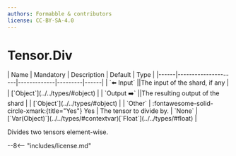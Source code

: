 ```yaml
---
authors: Formabble & contributors
license: CC-BY-SA-4.0
---
```



# Tensor.Div

<div class="sh-parameters" markdown="1">
| Name | Mandatory | Description | Default | Type |
|------|---------------------|-------------|---------|------|
| `⬅️ Input` ||The input of the shard, if any | | [`Object`](../../types/#object) |
| `Output ➡️` ||The resulting output of the shard | | [`Object`](../../types/#object) |
| `Other` | :fontawesome-solid-circle-xmark:{title="Yes"} Yes  | The tensor to divide by. | `None` | [`Var(Object)`](../../types/#contextvar)[`Float`](../../types/#float) |

</div>

Divides two tensors element-wise.

--8<-- "includes/license.md"

